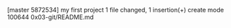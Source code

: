 [master 5872534] my first project
 1 file changed, 1 insertion(+)
 create mode 100644 0x03-git/README.md
